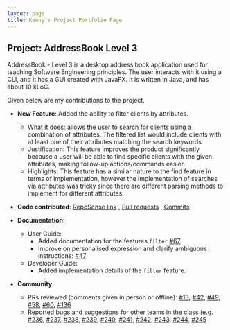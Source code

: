 ```yaml
---
layout: page
title: Kenny's Project Portfolio Page
---
```


## Project: AddressBook Level 3

AddressBook - Level 3 is a desktop address book application used for teaching Software Engineering principles. The user interacts with it using a CLI, and it has a GUI created with JavaFX. It is written in Java, and has about 10 kLoC.

Given below are my contributions to the project.

* **New Feature**: Added the ability to filter clients by attributes.
    * What it does: allows the user to search for clients using a combination of attributes. The filtered list would include clients with at least one of their attributes matching the search keywords.
    * Justification: This feature improves the product significantly because a user will be able to find specific clients with the given attributes, making follow-up actions/commands easier.
    * Highlights: This feature has a similar nature to the find feature in terms of implementation, however the implementation of searches via attributes was tricky since there are different parsing methods to implement for different attributes.

* **Code contributed**: [RepoSense link](https://nus-cs2103-ay2021s2.github.io/tp-dashboard/?search=knitidceladon23&sort=groupTitle&sortWithin=title&timeframe=commit&mergegroup=&groupSelect=groupByRepos&breakdown=true&checkedFileTypes=docs~functional-code~test-code~other&since=2021-02-19&tabOpen=true&tabType=authorship&zFR=false&tabAuthor=KnitidCeladon23&tabRepo=AY2021S2-CS2103T-W12-3%2Ftp%5Bmaster%5D&authorshipIsMergeGroup=false&authorshipFileTypes=docs~functional-code&authorshipIsBinaryFileTypeChecked=false)
  , [Pull requests](https://github.com/AY2021S2-CS2103T-W12-3/tp/pulls?q=is%3Apr+is%3Aclosed+author%3AKnitidCeladon23) 
  , [Commits](https://github.com/AY2021S2-CS2103T-W12-3/tp/commits?author=knitidceladon23)

* **Documentation**:
    * User Guide:
        * Added documentation for the features `filter` [\#67](https://github.com/AY2021S2-CS2103T-W12-3/tp/pull/67)
        * Improve on personalised expression and clarify ambiguous instructions: [\#47](https://github.com/AY2021S2-CS2103T-W12-3/tp/pull/47)
    * Developer Guide:
        * Added implementation details of the `filter` feature.

* **Community**:
    * PRs reviewed (comments given in person or offline):
      [\#13](https://github.com/AY2021S2-CS2103T-W12-3/tp/pull/13),
      [\#42](https://github.com/AY2021S2-CS2103T-W12-3/tp/pull/42),
      [\#49](https://github.com/AY2021S2-CS2103T-W12-3/tp/pull/49),
      [\#58](https://github.com/AY2021S2-CS2103T-W12-3/tp/pull/58),
      [\#60](https://github.com/AY2021S2-CS2103T-W12-3/tp/pull/60),
      [\#136](https://github.com/AY2021S2-CS2103T-W12-3/tp/pull/136)
    * Reported bugs and suggestions for other teams in the class (e.g.
    [\#236](https://github.com/AY2021S2-CS2103-W16-3/tp/issues/236),
    [\#237](https://github.com/AY2021S2-CS2103-W16-3/tp/issues/237),
    [\#238](https://github.com/AY2021S2-CS2103-W16-3/tp/issues/238),
    [\#239](https://github.com/AY2021S2-CS2103-W16-3/tp/issues/239),
    [\#240](https://github.com/AY2021S2-CS2103-W16-3/tp/issues/240),
    [\#241](https://github.com/AY2021S2-CS2103-W16-3/tp/issues/241),
    [\#242](https://github.com/AY2021S2-CS2103-W16-3/tp/issues/242),
      [\#243](https://github.com/AY2021S2-CS2103-W16-3/tp/issues/243),
      [\#244](https://github.com/AY2021S2-CS2103-W16-3/tp/issues/244),
      [\#245](https://github.com/AY2021S2-CS2103-W16-3/tp/issues/245)
